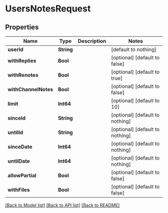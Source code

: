 # UsersNotesRequest


## Properties
Name | Type | Description | Notes
------------ | ------------- | ------------- | -------------
**userId** | **String** |  | [default to nothing]
**withReplies** | **Bool** |  | [optional] [default to false]
**withRenotes** | **Bool** |  | [optional] [default to true]
**withChannelNotes** | **Bool** |  | [optional] [default to false]
**limit** | **Int64** |  | [optional] [default to 10]
**sinceId** | **String** |  | [optional] [default to nothing]
**untilId** | **String** |  | [optional] [default to nothing]
**sinceDate** | **Int64** |  | [optional] [default to nothing]
**untilDate** | **Int64** |  | [optional] [default to nothing]
**allowPartial** | **Bool** |  | [optional] [default to false]
**withFiles** | **Bool** |  | [optional] [default to false]


[[Back to Model list]](../README.md#models) [[Back to API list]](../README.md#api-endpoints) [[Back to README]](../README.md)


